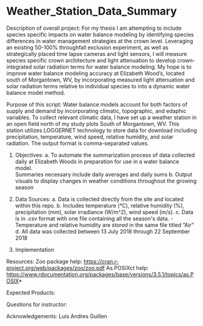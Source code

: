# Weather_Station_Data_Summary

Description of overall project:
	For my thesis I am attempting to include species specific impacts on water balance modeling by identifying species differences in water management strategies at the crown level. Leveraging an existing 50-100% throughfall exclusion experiment, as well as strategically placed time lapse cameras and light sensors, I will measure species specific crown architecture and light attenuation to develop crown-integrated solar radiation terms for water balance modeling. My hope is to improve water balance modeling accuracy at Elizabeth Wood’s, located south of Morgantown, WV, by incorporating measured light attenuation and solar radiation terms relative to individual species to into a dynamic water balance model method.  

Purpose of this script:
	Water balance models account for both factors of supply and demand by incorporating climatic, topographic, and edaphic variables. To collect relevant climatic data, I have set up a weather station in an open field north of my study plots South of Morgantown, WV. This station utilizes LOGGERNET technology to store data for download including precipitation, temperature, wind speed, relative humidity, and solar radiation. The output format is comma-separated values. 

1) Objectives: 
  a. To automate the summarization process of data collected daily at Elizabeth Woods in preparation for use in a water balance model.    
  Summaries necessary include daily averages and daily sums 
  b. Output visuals to display changes in weather conditions throughout the growing season

2) Data Sources: 
  a. Data is collected directly from the site and located within this repo. 
  b. Includes temperature (°C), relative humidity (%), precipitation (mm), solar irradiance (W/m^2), wind speed (m/s). 
  c. Data is in .csv format with one file containing all the season's data. 
    -Temperature and relative humidity are stored in the same file titled “Air”
	d. All data was collected between 13 July 2018 through 22 September 2018

3) Implementation

Resources:
Zoo package help: https://cran.r-project.org/web/packages/zoo/zoo.pdf
As.POSIXct help: https://www.rdocumentation.org/packages/base/versions/3.5.1/topics/as.POSIX*

Expected Products: 

Questions for instructor:

Acknowledgements: Luis Andres Guillen 
